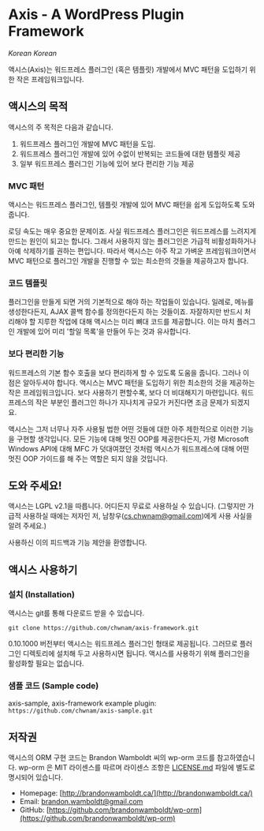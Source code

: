 # Axis - A WordPress Plugin Framework
*Korean Korean*

액시스(Axis)는 워드프레스 플러그인 (혹은 템플릿) 개발에서 MVC 패턴을 도입하기 위한 작은 프레임워크입니다.

## 액시스의 목적
액시스의 주 목적은 다음과 같습니다.

  1. 워드프레스 플러그인 개발에 MVC 패턴을 도입.
  1. 워드프레스 플러그인 개발에 있어 수없이 반복되는 코드들에 대한 템플릿 제공
  1. 일부 워드프레스 플러그인 기능에 있어 보다 편리한 기능 제공

### MVC 패턴
액시스는 워드프레스 플러그인, 템플릿 개발에 있어 MVC 패턴을 쉽게 도입하도록 도와줍니다.
 
로딩 속도는 매우 중요한 문제이죠. 사실 워드프레스 플러그인은 워드프레스를 느려지게 만드는 원인이 되고는 합니다.
그래서 사용하지 않는 플러그인은 가급적 비활성화하거나 아예 삭제하기를 권하는 편입니다.
따라서 액시스는 아주 작고 가벼운 프레임워크이면서 MVC 패턴으로 플러그인 개발을 진행할 수 있는 최소한의 것들을 제공하고자 합니다.

### 코드 템플릿
플러그인을 만들게 되면 거의 기본적으로 해야 하는 작업들이 있습니다. 일례로, 메뉴를 생성한다든지, AJAX 콜백 함수를 정의한다든지 하는
것들이죠. 자잘하지만 반드시 처리해야 할 지루한 작업에 대해 액시스는 미리 뼈대 코드를 제공합니다.
이는 마치 플러그인 개발에 있어 미리 '할일 목록'을 만들어 두는 것과 유사합니다. 

### 보다 편리한 기능
워드프레스의 기본 함수 호출을 보다 편리하게 할 수 있도록 도움을 줍니다.
그러나 이 점은 알아두셔야 합니다. 액시스는 MVC 패턴을 도입하기 위한 최소한의 것을 제공하는 작은 프레임워크입니다. 
보다 사용하기 편할수록, 보다 더 비대해지기 마련입니다. 워드프레스의 작은 부분인 플러그인 하나가 지나치게 규모가 커진다면 
조금 문제가 되겠지요.

액시스는 그저 너무나 자주 사용될 법한 어떤 것들에 대한 아주 제한적으로 이러한 기능을 구현할 생각입니다.
모든 기능에 대해 멋진 OOP를 제공한다든지, 가령 Microsoft Windows API에 대해 MFC 가 덧대여졌던 것처럼
액시스가 워드프레스에 대해 어떤 멋진 OOP 가이드를 해 주는 역할은 되지 않을 것입니다.

## 도와 주세요!
액시스는 LGPL v2.1을 따릅니다. 어디든지 무료로 사용하실 수 있습니다.
(그렇지만 가급적 사용하실 때에는 저자인 저, 남창우(cs.chwnam@gmail.com)에게 사용 사실을 알려 주세요.)

사용하신 이의 피드백과 기능 제안을 환영합니다.

## 액시스 사용하기

### 설치 (Installation)
액시스는 git를 통해 다운로드 받을 수 있습니다.

``git clone https://github.com/chwnam/axis-framework.git``

0.10.1000 버전부터 액시스는 워드프레스 플러그인 형태로 제공됩니다.
그러므로 플러그인 디렉토리에 설치해 두고 사용하시면 됩니다. 액시스를 사용하기 위해 플러그인을 활성화할 필요는 없습니다.

### 샘플 코드 (Sample code)
axis-sample, axis-framework example plugin:
``https://github.com/chwnam/axis-sample.git``


## 저작권
액시스의 ORM 구현 코드는 Brandon Wamboldt 씨의 wp-orm 코드를 참고하였습니다.
wp-orm 은 MIT 라이센스를 따르며 라이센스 조항은 [LICENSE.md](LICENSE.md) 파일에 별도로 명시되어 있습니다.

- Homepage: [http://brandonwamboldt.ca/](http://brandonwamboldt.ca/)
- Email: [brandon.wamboldt@gmail.com](mailto:brandon.wamboldt@gmail.com)
- GitHub: [https://github.com/brandonwamboldt/wp-orm](https://github.com/brandonwamboldt/wp-orm)
 
